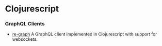 # Clojurescript

### GraphQL Clients

- [re-graph](https://github.com/oliyh/re-graph/) A GraphQL client implemented in Clojurescript with support for websockets.

